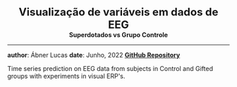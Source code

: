 **<center><font size=5>Visualização de variáveis em dados de EEG</font></center>**
**<center>Superdotados vs Grupo Controle</center>**
***
**author**: Ábner Lucas
**date**: Junho, 2022
**[GitHub Repository](https://github.com/abner-lucas/time_series_prediction_on_EEG_data.git)**

Time series prediction on EEG data from subjects in Control and Gifted groups with experiments in visual ERP's.